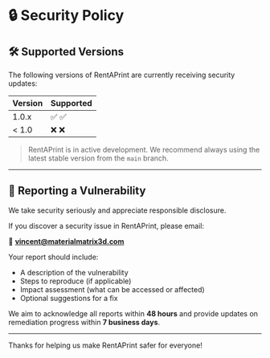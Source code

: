 # 🔒 Security Policy

## 🛠 Supported Versions

The following versions of RentAPrint are currently receiving security updates:

| Version | Supported     |
|---------|----------------|
| 1.0.x   | ✅ :white_check_mark: |
| < 1.0   | ❌ :x:                |

> RentAPrint is in active development. We recommend always using the latest stable version from the `main` branch.

---

## 🐞 Reporting a Vulnerability

We take security seriously and appreciate responsible disclosure.

If you discover a security issue in RentAPrint, please email:

📧 **vincent@materialmatrix3d.com**

Your report should include:

- A description of the vulnerability
- Steps to reproduce (if applicable)
- Impact assessment (what can be accessed or affected)
- Optional suggestions for a fix

We aim to acknowledge all reports within **48 hours** and provide updates on remediation progress within **7 business days**.

---

Thanks for helping us make RentAPrint safer for everyone!
